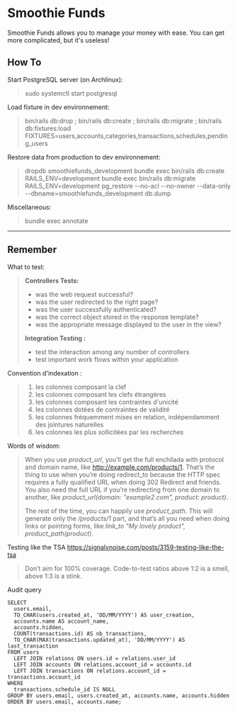 Smoothie Funds
===============
Smoothie Funds allows you to manage your money with ease.
You can get more complicated, but it's useless!

How To
-------
Start PostgreSQL server (on Archlinux):
> sudo systemctl start postgresql

Load fixture in dev environnement:
> bin/rails db:drop ; bin/rails db:create ; bin/rails db:migrate ; bin/rails db:fixtures:load FIXTURES=users,accounts,categories,transactions,schedules,pending_users

Restore data from production to dev environnement:
> dropdb smoothiefunds_development
> bundle exec bin/rails db:create RAILS_ENV=development
> bundle exec bin/rails db:migrate RAILS_ENV=development
> pg_restore --no-acl --no-owner --data-only --dbname=smoothiefunds_development db.dump

Miscellaneous:
> bundle exec annotate

---
Remember
---------
What to test:
> **Controllers Tests:**
> - was the web request successful?
> - was the user redirected to the right page?
> - was the user successfully authenticated?
> - was the correct object stored in the response template?
> - was the appropriate message displayed to the user in the view?
>
> **Integration Testing :**
> - test the interaction among any number of controllers
> - test important work flows within your application

Convention d'indexation :
> 1. les colonnes composant la clef
> 2. les colonnes composant les clefs étrangères
> 3. les colonnes composant les contraintes d'unicité
> 4. les colonnes dotées de contraintes de validité
> 5. les colonnes fréquemment mises en relation, indépendamment des jointures naturelles
> 6. les colonnes les plus sollicitées par les recherches

Words of wisdom:
> When you use *product_url*, you’ll get the full enchilada with protocol and
> domain name, like http://example.com/products/1. That’s the thing to use when
> you’re doing redirect_to because the HTTP spec requires a fully qualified URL
> when doing 302 Redirect and friends. You also need the full URL if you’re
> redirecting from one domain to another, like
> *product_url(domain: "example2.com", product: product)*.
>
> The rest of the time, you can happily use *product_path*. This will generate
> only the */products/1* part, and that’s all you need when doing links or
> pointing forms, like *link_to "My lovely product", product_path(product)*.

Testing like the TSA
https://signalvnoise.com/posts/3159-testing-like-the-tsa
> Don’t aim for 100% coverage.
> Code-to-test ratios above 1:2 is a smell, above 1:3 is a stink.


Audit query

    SELECT
      users.email,
      TO_CHAR(users.created_at, 'DD/MM/YYYY') AS user_creation,
      accounts.name AS account_name,
      accounts.hidden,
      COUNT(transactions.id) AS nb_transactions,
      TO_CHAR(MAX(transactions.updated_at), 'DD/MM/YYYY') AS last_transaction
    FROM users
      LEFT JOIN relations ON users.id = relations.user_id
      LEFT JOIN accounts ON relations.account_id = accounts.id
      LEFT JOIN transactions ON relations.account_id = transactions.account_id
    WHERE
      transactions.schedule_id IS NULL
    GROUP BY users.email, users.created_at, accounts.name, accounts.hidden
    ORDER BY users.email, accounts.name;

